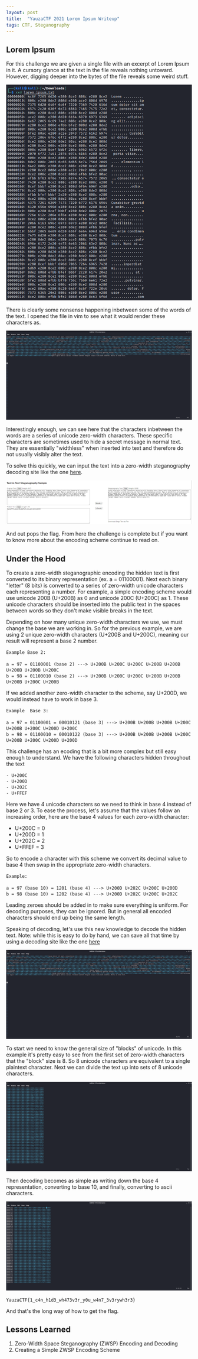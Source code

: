 ```yaml
---
layout: post
title:  "YauzaCTF 2021 Lorem Ipsum Writeup"
tags: CTF, Steganography
---
```


## Lorem Ipsum

For this challenge we are given a single file with an excerpt of Lorem Ipsum in it.
A cursory glance at the text in the file reveals nothing untoward. However, digging
deeper into the bytes of the file reveals some weird stuff.

![Bytes](/assets/yauzaCTF/bytes.png)

There is clearly some nonsense happening inbetween some of the words of the text.
I opened the file in vim to see what it would render these characters as.

![Vim](/assets/yauzaCTF/vim.png)

Interestingly enough, we can see here that the characters inbetween the words are
a series of unicode zero-width characters. These specific characters are sometimes
used to hide a secret message in normal text. They are essentially "widthless" when
inserted into text and therefore do not usually visibly alter the text.

To solve this quickly, we can input the text into a zero-width steganography decoding site
like the one [here](http://330k.github.io/misc_tools/unicode_steganography.html).

![Flag](/assets/yauzaCTF/site.png)

And out pops the flag. From here the challenge is complete but if you want to know more about
the encoding scheme continue to read on.

## Under the Hood

To create a zero-width steganographic encoding the hidden text is first converted to
its binary representation (ex. a = 01100001). Next each binary "letter" (8 bits) is converted to a series
of zero-width unicode characters each representing a number. For example, a simple
encoding scheme would use unicode 200B (U+200B) as 0 and unicode 200C (U+200C) as 1.
These unicode characters should be inserted into the public text in the spaces between words so they
don't make visible breaks in the text.

Depending on how many unique zero-width characters we use, we must change the base we are working in.
So for the previous example, we are using 2 unique zero-width characters (U+200B and U+200C), meaning our
result will represent a base 2 number.

```
Example Base 2:

a = 97 = 01100001 (base 2) ---> U+200B U+200C U+200C U+200B U+200B U+200B U+200B U+200C
b = 98 = 01100010 (base 2) ---> U+200B U+200C U+200C U+200B U+200B U+200B U+200C U+200B
```

If we added another zero-width character to the scheme, say U+200D, we would instead have to work in base 3.

```
Example  Base 3:

a = 97 = 01100001 = 00010121 (base 3) ---> U+200B U+200B U+200B U+200C U+200B U+200C U+200D U+200C
b = 98 = 01100010 = 00010122 (base 3) ---> U+200B U+200B U+200B U+200C U+200B U+200C U+200D U+200D
```

This challenge has an ecoding that is a bit more complex but still easy enough to
understand. We have the following characters hidden throughout the text

    - U+200C
    - U+200D
    - U+202C
    - U+FFEF

Here we have 4 unicode characters so we need to think in base 4 instead of base 2 or 3.
To ease the process, let's assume that the values follow an increasing order, here
are the base 4 values for each zero-width character:

   - U+200C = 0
   - U+200D = 1
   - U+202C = 2
   - U+FFEF = 3

So to encode a character with this scheme we convert its decimal value to base 4
then swap in the appropriate zero-width characters.

```
Example:

a = 97 (base 10) = 1201 (base 4) ---> U+200D U+202C U+200C U+200D
b = 98 (base 10) = 1202 (base 4) ---> U+200D U+202C U+200C U+202C
```

Leading zeroes should be added in to make sure everything is uniform. For decoding purposes,
they can be ignored. But in general all encoded characters should end up being the same length.

Speaking of decoding, let's use this new knowledge to decode the hidden text.
Note: while this is easy to do by hand, we can save all that time by using a
decoding site like the one [here](http://330k.github.io/misc_tools/unicode_steganography.html)

![Vim](/assets/yauzaCTF/vim.png)

To start we need to know the general size of "blocks" of unicode. In this example it's
pretty easy to see from the first set of zero-width characters that the "block" size is 8.
So 8 unicode characters are equivalent to a single plaintext character. Next we can divide the
text up into sets of 8 unicode characters.

![Divided](/assets/yauzaCTF/zwsp.png)

Then decoding becomes as simple as writing down the base 4 representation, converting
to base 10, and finally, converting to ascii characters.

![Base 4](/assets/yauzaCTF/base4.png)

```
YauzaCTF{1_c4n_h1d3_wh473v3r_y0u_w4n7_3v3rywh3r3}
```

And that's the long way of how to get the flag.

## Lessons Learned

1. Zero-Width Space Steganography (ZWSP) Encoding and Decoding
2. Creating a Simple ZWSP Encoding Scheme
